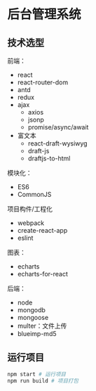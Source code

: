 # 后台管理系统

## 技术选型

前端：

- react
- react-router-dom
- antd
- redux
- ajax
    - axios
    - jsonp
    - promise/async/await
- 富文本
    - react-draft-wysiwyg
    - draft-js
    - draftjs-to-html

模块化：

- ES6
- CommonJS

项目构件/工程化

- webpack
- create-react-app
- eslint

图表：

- echarts
- echarts-for-react

后端：

- node
- mongodb
- mongoose
- multer：文件上传
- blueimp-md5

## 运行项目
```bash
npm start # 运行项目
npm run build # 项目打包
```
